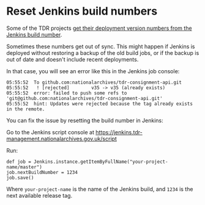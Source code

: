 # Reset Jenkins build numbers

Some of the TDR projects [get their deployment version numbers from the Jenkins
build number](../architecture-decision-records/0002-versioning-and-deployments.md).

Sometimes these numbers get out of sync. This might happen if Jenkins is
deployed without restoring a backup of the old build jobs, or if the backup is
out of date and doesn't include recent deployments.

In that case, you will see an error like this in the Jenkins job console:

```
05:55:52  To github.com:nationalarchives/tdr-consignment-api.git
05:55:52   ! [rejected]        v35 -> v35 (already exists)
05:55:52  error: failed to push some refs to 'git@github.com:nationalarchives/tdr-consignment-api.git'
05:55:52  hint: Updates were rejected because the tag already exists in the remote.
```

You can fix the issue by resetting the build number in Jenkins:

Go to the Jenkins script console at https://jenkins.tdr-management.nationalarchives.gov.uk/script

Run:

```
def job = Jenkins.instance.getItemByFullName("your-project-name/master")
job.nextBuildNumber = 1234
job.save()
```

Where `your-project-name` is the name of the Jenkins build, and `1234` is the
next available release tag.
